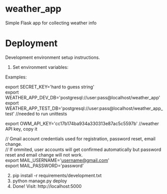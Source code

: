 # weather_app
Simple Flask app for collecting weather info

# Deployment
Development environment setup instructions.

1. Set environment variables:

Examples:

export SECRET_KEY='hard to guess string'<br />
export WEATHER_APP_DEV_DB='postgresql://user:pass@localhost/weather_app'<br />
export WEATHER_APP_TEST_DB='postgresql://user:pass@localhost/weather_app_test' //needed to run unittests<br />

export OWM_API_KEY='cc17b174ba934a330313e87ac5c5597b' //weather API key, copy it<br />

// Gmail account credentials used for registration, password reset, email change.<br />
// If ommited, user accounts will get confirmed automatically but password reset and email change will not work.<br />
export MAIL_USERNAME='username@gmail.com'<br />
export MAIL_PASSWORD='password'

2. pip install -r requirements/development.txt
3. python manage.py deploy
4. Done! Visit: http://localhost:5000
